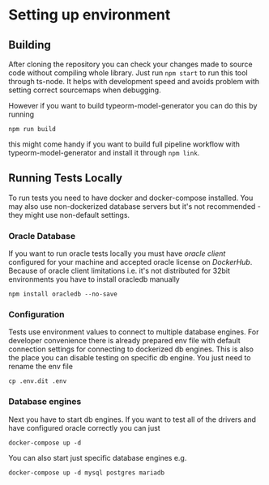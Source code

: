 # Setting up environment
## Building
After cloning the repository you can check your changes made to source code without compiling whole library. Just run `npm start` to run this tool through ts-node. It helps with development speed and avoids problem with setting correct sourcemaps when debugging.

However if you want to build typeorm-model-generator you can do this by running
```
npm run build
```
this might come handy if you want to build full pipeline workflow with typeorm-model-generator and install it through `npm link`.
## Running Tests Locally
To run tests you need to have docker and docker-compose installed. You may also use non-dockerized database servers but it's not recommended - they might use non-default settings.
### Oracle Database
If you want to run oracle tests locally you must have *oracle client* configured for your machine and accepted oracle license on *DockerHub*. Because of oracle client limitations  i.e. it's not distributed for 32bit environments you have to install oracledb manually
```
npm install oracledb --no-save
```
### Configuration
Tests use environment values to connect to multiple database engines. For developer convenience there is already prepared env file with default connection settings for connecting to dockerized db engines. This is also the place you can disable testing on specific db engine. You just need to rename the env file
```
cp .env.dit .env
```
### Database engines
Next you have to start db engines. If you want to test all of the drivers and have configured oracle correctly you can just 
```
docker-compose up -d
```
You can also start just specific database engines e.g.
```
docker-compose up -d mysql postgres mariadb
```
